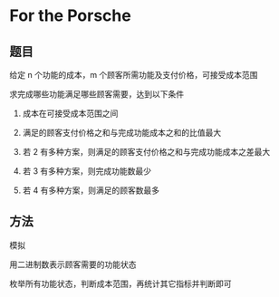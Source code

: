 # For the Porsche

## 题目

给定 n 个功能的成本，m 个顾客所需功能及支付价格，可接受成本范围

求完成哪些功能满足哪些顾客需要，达到以下条件

1. 成本在可接受成本范围之间

2. 满足的顾客支付价格之和与完成功能成本之和的比值最大

3. 若 2 有多种方案，则满足的顾客支付价格之和与完成功能成本之差最大

4. 若 3 有多种方案，则完成功能数最少

5. 若 4 有多种方案，则满足的顾客数最多


## 方法

模拟

用二进制数表示顾客需要的功能状态

枚举所有功能状态，判断成本范围，再统计其它指标并判断即可
